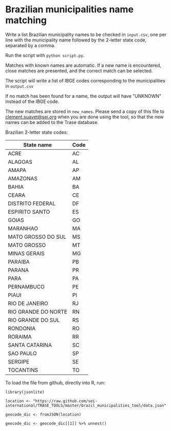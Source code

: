 # Brazilian municipalities name matching

Write a list Brazilian municipality names to be checked in `input.csv`, one per line with the municipality name followed by the 2-letter state code, separated by a comma.

Run the script with `python script.py`.

Matches with known names are automatic. If a new name is encountered, close matches are presented, and the correct match can be selected.

The script will write a list of IBGE codes corresponding to the municipalities in `output.csv`

If no match has been found for a name, the output will have "UNKNOWN" instead of the IBGE code.

The new matches are stored in `new_names`. Please send a copy of this file to clement.suavet@sei.org when you are done using the tool, so that the new names can be added to the Trase database.

Brazilian 2-letter state codes:

| State name | Code |
|---|---|
|ACRE|AC|
|ALAGOAS|AL|
|AMAPA|AP|
|AMAZONAS|AM|
|BAHIA|BA|
|CEARA|CE|
|DISTRITO FEDERAL|DF|
|ESPIRITO SANTO|ES|
|GOIAS|GO|
|MARANHAO|MA|
|MATO GROSSO DO SUL|MS|
|MATO GROSSO|MT|
|MINAS GERAIS|MG|
|PARAIBA|PB|
|PARANA|PR|
|PARA|PA|
|PERNAMBUCO|PE|
|PIAUI|PI|
|RIO DE JANEIRO|RJ|
|RIO GRANDE DO NORTE|RN|
|RIO GRANDE DO SUL|RS|
|RONDONIA|RO|
|RORAIMA|RR|
|SANTA CATARINA|SC|
|SAO PAULO|SP|
|SERGIPE|SE|
|TOCANTINS|TO|

To load the file from github, directly into R, run:

`library(jsonlite)`

`location <- "https://raw.github.com/sei-international/TRASE_TOOLS/master/brazil_municipalities_tool/data.json"`

`geocode_dic <- fromJSON(location)`

`geocode_dic <- geocode_dic[[1]] %>% unnest()`
